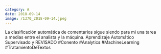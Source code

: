```yaml
--- 
category: A 
date: 2018-09-14 
image: /1370_2018-09-14.jpeg 
--- 
```


La clasificación automática de comentarios sigue siendo para mi una tarea a medias entre el analista y la máquina. Aprendizaje Automático Supervisado y REVISADO #Conento #Analytics #MachineLearning #TratamientoDeTextos